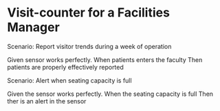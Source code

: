 # Visit-counter for a Facilities Manager

Scenario: Report visitor trends during a week of operation

  Given sensor works perfectly.
  When patients enters the faculty
  Then patients are properly effectively reported 

Scenario: Alert when seating capacity is full

  Given the sensor works perfectly.
  When the seating capacity is full
  Then ther is an alert in the sensor
